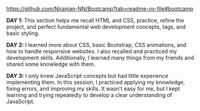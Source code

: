 https://github.com/Niranjan-NN/Bootcamp?tab=readme-ov-file#bootcamp

**DAY 1:** This section helps me recall HTML and CSS, practice, refine the project, and perfect fundamental web development concepts, tags, and basic styling.

**DAY 2:** I learned more about CSS, basic Bootstrap, CSS animations, and how to handle responsive websites. I also recalled and practiced my development skills. Additionally, I learned many things from my friends and shared some knowledge with them.

**DAY 3:** I only knew JavaScript concepts but had little experience implementing them. In this session, I practiced applying my knowledge, fixing errors, and improving my skills. It wasn’t easy for me, but I kept learning and trying repeatedly to develop a clear understanding of JavaScript.
